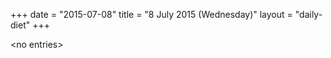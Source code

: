 +++
date = "2015-07-08"
title = "8 July 2015 (Wednesday)"
layout = "daily-diet"
+++

<p>&lt;no entries&gt;</p>